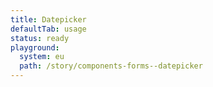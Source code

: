```yaml
---
title: Datepicker
defaultTab: usage
status: ready
playground:
  system: eu
  path: /story/components-forms--datepicker
---
```

